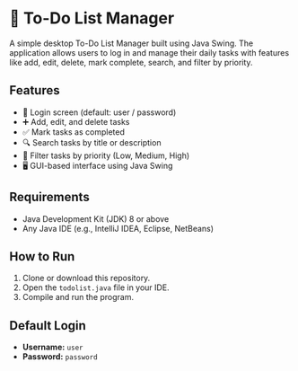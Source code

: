 # 📝 To-Do List Manager

A simple desktop To-Do List Manager built using Java Swing. The application allows users to log in and manage their daily tasks with features like add, edit, delete, mark complete, search, and filter by priority.

## Features
- 🔐 Login screen (default: user / password)
- ➕ Add, edit, and delete tasks
- ✅ Mark tasks as completed
- 🔍 Search tasks by title or description
- 🎯 Filter tasks by priority (Low, Medium, High)
- 🖥️ GUI-based interface using Java Swing

## Requirements
- Java Development Kit (JDK) 8 or above
- Any Java IDE (e.g., IntelliJ IDEA, Eclipse, NetBeans)

## How to Run
1. Clone or download this repository.
2. Open the `todolist.java` file in your IDE.
3. Compile and run the program.

## Default Login
- **Username:** `user`  
- **Password:** `password`
